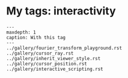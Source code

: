 # My tags: interactivity

```{toctree}
---
maxdepth: 1
caption: With this tag
---
../gallery/fourier_transform_playground.rst
../gallery/cursor_ray.rst
../gallery/inherit_viewer_style.rst
../gallery/cursor_position.rst
../gallery/interactive_scripting.rst
```
